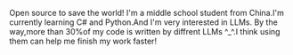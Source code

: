 Open source to save the world! 
I'm a middle school student from China.I'm currently learning C# and Python.And I'm very interested in LLMs.
By the way,more than 30%of my code is written by diffrent LLMs ^_^.I think using them can help me finish my work faster!
